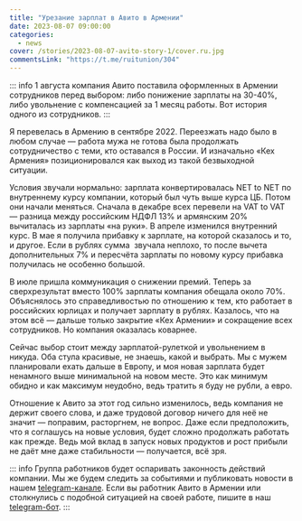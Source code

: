 ```yaml
---
title: "Урезание зарплат в Авито в Армении"
date: 2023-08-07 09:00:00
categories:
  - news
cover: /stories/2023-08-07-avito-story-1/cover.ru.jpg
commentsLink: "https://t.me/ruitunion/304"
---
```


::: info
1 августа компания Авито поставила оформленных в Армении сотрудников перед 
выбором: либо понижение зарплаты на 30-40%, либо увольнение с компенсацией за 
1 месяц работы. Вот история одного из сотрудников.
:::

Я перевелась в Армению в сентябре 2022. Переезжать надо было в любом случае — работа мужа не готова была продолжать сотрудничество с теми, кто оставался в России. И изначально «Кех Армения» позиционировался как выход из такой безвыходной ситуации.

Условия звучали нормально: зарплата конвертировалась NET to NET по внутреннему курсу компании, который был чуть выше курса ЦБ. Потом они начали меняться. Сначала в декабре всех перевели на VAT to VAT — разница между российским НДФЛ 13% и армянским 20% вычиталась из зарплаты «на руки». В апреле изменился внутренний курс. В мае я получила прибавку к зарплате, на которой сказалось и то, и другое. Если в рублях сумма  звучала неплохо, то после вычета дополнительных 7% и пересчёта зарплаты по новому курсу прибавка получилась не особенно большой.

В июле пришла коммуникация о снижении премий. Теперь за сверхрезультат вместо 100% зарплаты компания обещала около 70%. Объяснялось это справедливостью по отношению к тем, кто работает в российских юрлицах и получает зарплату в рублях. Казалось, что на этом всё — дальше только закрытие «Кех Армении» и сокращение всех сотрудников. Но компания оказалась коварнее.

Сейчас выбор стоит между зарплатой-рулеткой и увольнением в никуда. Оба стула красивые, не знаешь, какой и выбрать. Мы с мужем планировали ехать дальше в Европу, и моя новая зарплата будет ненамного выше минимальной на новом месте. Это как минимум обидно и как максимум неудобно, ведь тратить я буду не рубли, а евро.

Отношение к Авито за этот год сильно изменилось, ведь компания не держит своего слова, и даже трудовой договор ничего для неё не значит — поправим, расторгнем, не вопрос. Даже если предположить, что я соглашусь на новые условия, будет сложно продолжать работать как прежде. Ведь мой вклад в запуск новых продуктов и рост прибыли не даёт мне даже стабильности — получается, всё зря.

::: info
Группа работников будет оспаривать законность действий компании. Мы же будем 
следить за событиями и публиковать новости в нашем 
[telegram-канале](https://t.me/ruitunion). Если вы работник Авито в Армении 
или столкнулись с подобной ситуацией на своей работе, пишите в наш 
[telegram-бот](https://t.me/itunion_feedback_bot).
:::

